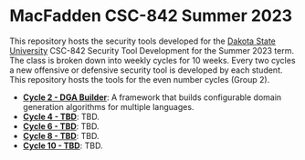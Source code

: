 # MacFadden CSC-842 Summer 2023
This repository hosts the security tools developed for the [Dakota State University](https://dsu.edu) CSC-842 Security Tool Development for the Summer 2023 term.  The class is broken down into weekly cycles for 10 weeks.  Every two cycles a new offensive or defensive security tool is developed by each student.  This repository hosts the tools for the even number cycles (Group 2).

* **[Cycle 2 - DGA Builder](./cycle-2)**: A framework that builds configurable domain generation algorithms for multiple languages.
* **[Cycle 4 - TBD](./cycle-4)**: TBD.
* **[Cycle 6 - TBD](./cycle-6)**: TBD.
* **[Cycle 8 - TBD](./cycle-8)**: TBD.
* **[Cycle 10 - TBD](./cycle-10)**: TBD.
